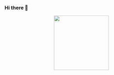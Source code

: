 ### Hi there 👋
<div align="center">
  <a href="https://github.com/edielbrito">
  <img height="180em" src="https://github-readme-stats.vercel.app/api?username=edielbrito&show_icons=true&theme=dark&include_all_commits=true&count_private=true"/>
  </div>
